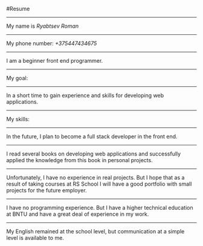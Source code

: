 #Resume
***
My name is *Ryabtsev Roman*
***
My phone number: *+375447434675*
***
I am a beginner front end programmer.
***
My goal:
***
In a short time to gain experience and skills for developing web applications.
***
My skills:
***
In the future, I plan to become a full stack developer in the front end.
***
I read several books on developing web applications and successfully applied the knowledge from this book in personal projects.
***
Unfortunately, I have no experience in real projects. But I hope that as a result of taking courses at RS School I will have a good portfolio with small projects for the future employer.
***
I have no programming experience. But I have a higher technical education at BNTU and have a great deal of experience in my work.
***
My English remained at the school level, but communication at a simple level is available to me.